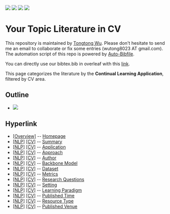[![](https://img.shields.io/badge/Awesome_Continual_Learning-yellow)](https://github.com/wutong8023/Awesome_Continual_Learning.git) [![](https://img.shields.io/badge/Awesome_Few_Shot_learning-green)](https://github.com/wutong8023/Awesome_Few_Shot_Learning.git) [![](https://img.shields.io/badge/Awesome_Information_Extraction-blue)](https://github.com/wutong8023/Awesome_Information_Extraction.git) [![](https://img.shields.io/badge/Awesome_Ideas-orange)](https://github.com/wutong8023/Awesome_Ideas.git)

# Your Topic Literature in CV 
This repository is maintained by [Tongtong Wu](https://wutong8023.site). Please don't hesitate to send me an email to collaborate or fix some entries (wutong8023 AT gmail.com). 
The automation script of this repo is powered by [Auto-Bibfile](https://github.com/wutong8023/Auto-Bibfile.git).

You can directly use our bibtex.bib in overleaf with this [link](https://www.overleaf.com/read/rgscdxhxbwhp).

This page categorizes the literature by the **Continual Learning Application**, filtered by CV area.

## Outline 
- [![](https://img.shields.io/badge/Hyperlink-blue)](https://github.com/wutong8023/Auto-Bibfile/blob/master/your_topic4cv/application/README.md#hyperlink)
## Hyperlink 
- [[Overview]](https://github.com/wutong8023/Auto-Bibfile/blob/master/README.md) -- [Homepage](https://github.com/wutong8023/Auto-Bibfile/blob/master/README.md)
- [[NLP]](https://github.com/wutong8023/Auto-Bibfile/blob/master/your_topic4nlp/./)  [[CV]](https://github.com/wutong8023/Auto-Bibfile/blob/master/your_topic4cv/./) -- [Summary](https://github.com/wutong8023/Auto-Bibfile/blob/master/your_topic)
- [[NLP]](https://github.com/wutong8023/Auto-Bibfile/blob/master/your_topic4nlp/application)  [[CV]](https://github.com/wutong8023/Auto-Bibfile/blob/master/your_topic4cv/application) -- [Application](https://github.com/wutong8023/Auto-Bibfile/blob/master/your_topic)
- [[NLP]](https://github.com/wutong8023/Auto-Bibfile/blob/master/your_topic4nlp/approach)  [[CV]](https://github.com/wutong8023/Auto-Bibfile/blob/master/your_topic4cv/approach) -- [Approach](https://github.com/wutong8023/Auto-Bibfile/blob/master/your_topic)
- [[NLP]](https://github.com/wutong8023/Auto-Bibfile/blob/master/your_topic4nlp/author)  [[CV]](https://github.com/wutong8023/Auto-Bibfile/blob/master/your_topic4cv/author) -- [Author](https://github.com/wutong8023/Auto-Bibfile/blob/master/your_topic)
- [[NLP]](https://github.com/wutong8023/Auto-Bibfile/blob/master/your_topic4nlp/backbone_model)  [[CV]](https://github.com/wutong8023/Auto-Bibfile/blob/master/your_topic4cv/backbone_model) -- [Backbone Model](https://github.com/wutong8023/Auto-Bibfile/blob/master/your_topic)
- [[NLP]](https://github.com/wutong8023/Auto-Bibfile/blob/master/your_topic4nlp/dataset)  [[CV]](https://github.com/wutong8023/Auto-Bibfile/blob/master/your_topic4cv/dataset) -- [Dataset](https://github.com/wutong8023/Auto-Bibfile/blob/master/your_topic)
- [[NLP]](https://github.com/wutong8023/Auto-Bibfile/blob/master/your_topic4nlp/metrics)  [[CV]](https://github.com/wutong8023/Auto-Bibfile/blob/master/your_topic4cv/metrics) -- [Metrics](https://github.com/wutong8023/Auto-Bibfile/blob/master/your_topic)
- [[NLP]](https://github.com/wutong8023/Auto-Bibfile/blob/master/your_topic4nlp/research_question)  [[CV]](https://github.com/wutong8023/Auto-Bibfile/blob/master/your_topic4cv/research_question) -- [Research Questions](https://github.com/wutong8023/Auto-Bibfile/blob/master/your_topic)
- [[NLP]](https://github.com/wutong8023/Auto-Bibfile/blob/master/your_topic4nlp/setting)  [[CV]](https://github.com/wutong8023/Auto-Bibfile/blob/master/your_topic4cv/setting) -- [Setting](https://github.com/wutong8023/Auto-Bibfile/blob/master/your_topic)
- [[NLP]](https://github.com/wutong8023/Auto-Bibfile/blob/master/your_topic4nlp/supervision)  [[CV]](https://github.com/wutong8023/Auto-Bibfile/blob/master/your_topic4cv/supervision) -- [ Learning Paradigm](https://github.com/wutong8023/Auto-Bibfile/blob/master/your_topic)
- [[NLP]](https://github.com/wutong8023/Auto-Bibfile/blob/master/your_topic4nlp/time)  [[CV]](https://github.com/wutong8023/Auto-Bibfile/blob/master/your_topic4cv/time) -- [Published Time](https://github.com/wutong8023/Auto-Bibfile/blob/master/your_topic)
- [[NLP]](https://github.com/wutong8023/Auto-Bibfile/blob/master/your_topic4nlp/type)  [[CV]](https://github.com/wutong8023/Auto-Bibfile/blob/master/your_topic4cv/type) -- [Resource Type](https://github.com/wutong8023/Auto-Bibfile/blob/master/your_topic)
- [[NLP]](https://github.com/wutong8023/Auto-Bibfile/blob/master/your_topic4nlp/venue)  [[CV]](https://github.com/wutong8023/Auto-Bibfile/blob/master/your_topic4cv/venue) -- [Published Venue](https://github.com/wutong8023/Auto-Bibfile/blob/master/your_topic)
